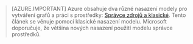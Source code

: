 > [AZURE.IMPORTANT] Azure obsahuje dva různé nasazení modely pro vytváření grafů a práci s prostředky: [Správce zdrojů a klasické](../articles/resource-manager-deployment-model.md).  Tento článek se věnuje pomocí klasické nasazení modelu. Microsoft doporučuje, že většina nových nasazení použití modelu správce prostředků.